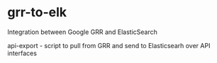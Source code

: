 # grr-to-elk
Integration between Google GRR and ElasticSearch

api-export - script to pull from GRR and send to Elasticsearh over API interfaces 
